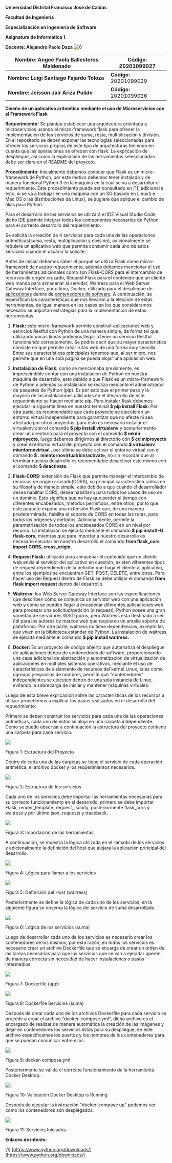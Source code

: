 **Universidad Distrital Francisco José de Caldas**

**Facultad de Ingeniería**

**Especialización en Ingeniería de Software**

**Asignatura de Informática 1**

**Docente: Alejandro Paolo Daza**
  ![0](https://raw.githubusercontent.com/lsfajardot/microservicios/master/microservicios/0.PNG)

| **Nombre: Angee Paola Ballesteros Maldonado** | **Código: 20201099027** |
| --- | --- |
| **Nombre: Luigi Santiago Fajardo Toloza** | **Código:** 20201099029 |
| **Nombre: Jeisson Jair Ariza Pulido** | **Código:** 20201099026 |

**Diseño de un aplicativo aritmético mediante el uso de Microservicios con el Framework Flask**

**Requerimiento:** Se plantea establecer una arquitectura orientada a microservicios usando el micro-framework flask para ofrecer la implementación de los servicios de suma, resta, multiplicación y división. En el repositorio se deben exponer las tecnologías seleccionadas para ofrecer los servicios propios de este tipo de arquitecturas teniendo en cuenta que las operaciones se ofrecen con flask. La explicación de despliegue, así como la explicación de las herramientas seleccionadas debe ser clara en el README del proyecto.

**Procedimiento:** Inicialmente debemos conocer que Flask es un micro-framework de Python, por este motivo debemos tener instalado y de manera funcional Python 3 en la maquina en la cual se va a desarrollar el requerimiento. Este procedimiento puede ser consultado en [1], adicional a esto, si se va a trabajar en una maquina con un SO basado en Linux(i.e. Mac OS o las distribuciones de Linux), se sugiere que aplique el cambio de alias para Python.

Para el desarrollo de los servicios se utilizará el IDE Visual Studio Code, dicho IDE permite integrar todos los componentes necesarios de Python para el correcto desarrollo del requerimiento.

Se solicita la creación de 4 servicios para cada una de las operaciones aritméticas(suma, resta, multiplicación y división), adicionalmente se requiere un aplicativo web que permita consumir cada uno de estos servicios cuando el usuario lo solicite.

Antes de iniciar debemos saber el porqué se utiliza Flask como micro-framework de nuestro requerimiento, además debemos mencionar el uso de herramientas adicionales como son Flask-CORS para el intercambio de recursos de origen cruzado, Request Flask para el contenido que un cliente web manda para almacenar al servidor, Waitress para el Web Server Gateway Interface, por ultimo, Docker, utilizado para el despliegue de [aplicaciones](https://es.wikipedia.org/wiki/Aplicaci%C3%B3n_inform%C3%A1tica) dentro de [contenedores de software](https://es.wikipedia.org/wiki/Contenedores_de_software). A continuación, se especifican las características que nos llevaron a la elección de estas herramientas, de igual manera en los casos en los que consideramos necesario se adjuntan estrategias para la implementación de estas herramientas.

1. **Flask:** este micro-framework permite construir aplicaciones web y servicios Restful con Python de una manera simple, de forma tal que utilizando pocas líneas podemos llegar a tener un servicio Restful funcionando correctamente. Se podría decir que su mayor característica consiste en que permite crear rutas web de una forma muy sencilla. Entre sus características principales tenemos que, al ser micro, nos permite que en una sola pagina se pueda alojar una aplicación web.
  1. **Instalación de Flask:** como se mencionaba previamente, es imprescindible contar con una instalación de Python en nuestra maquina de desarrollo, esto debido a que Flask es un micro-framework de Python y además su instalación se realiza mediante el administrador de paquetes de Python (pip). Es por esto que el primer paso y la mayoría de las instalaciones utilizadas en el desarrollo de este requerimiento se hacen mediante pip. Para instalar flask debemos ejecutar la siguiente línea en nuestra terminal **$ pip install Flask**. Por otra parte, es recomendable que cada proyecto se ejecute en un entorno virtual independiente para garantizar que no afecte ni sea afectado por otros proyectos, para esto es necesario instalar el virtualenv con el comando **$ pip install virtualenv** y posteriormente crear un directorio para el proyecto con el comando **$ mkdir miproyecto,** luego debemos dirigirnos al directorio con **$ cd miproyecto** y crear el entorno virtual del proyecto con el comando **$ virtualenv mientornovirtual** , por ultimo se debe activar el entorno virtual con el comando **$ . mientornovirtual/bin/actívate,** no sin recordar que al terminar nuestro desarrollo es recomendable desactivar este mismo con el comando **$ deactivate.**

1. **Flask-CORS:** extensión de Flask que permite manejar el intercambio de recursos de origen cruzado(CORS), su principal característica radica en su filosofía de manejo simple, esto debido a que cuando el desarrollador desea habilitar CORS, desea habilitarlo para todos los casos de uso en un dominio. Esto significa que no hay que perder el tiempo con diferentes encabezados, métodos permitidos, entre otros, por lo que este paquete expone una extensión Flask que, de una manera predeterminada, habilita el soporte de CORS en todas las rutas, para todos los orígenes y métodos. Adicionalmente, permite la parametrización de todos los encabezados CORS en un nivel por recurso. La instalación se ejecuta mediante el comando **$ pip install -U flask-cors,** mientras que para importar a nuestro desarrollo es necesario ejecutar en nuestro desarrollo el comando **from flask\_cors import CORS, cross\_origin.**

1. **Request Flask:** utilizado para almacenar el contenido que un cliente web envía al servidor del aplicativo en cuestión, existen diferentes tipos de request dependiendo de la petición que haga el cliente al aplicativo, entre los ejemplos se encuentran GET, POST, DELETE, entre otros. Para hacer uso del Request dentro de Flask se debe utilizar el comando **from flask import request** dentro del desarrollo.

1. **Waitress:** los Web Server Gateway Interface son las especificaciones que describen cómo se comunica un servidor web con una aplicación web y cómo se pueden llegar a encadenar diferentes aplicaciones web para procesar una solicitud/petición (o request). Python posee una gran variedad de servidores WSGI puros, pero Waitress esta destinado a ser útil para los autores de marcos web que requieren un amplio soporte de plataforma. Por otra parte, waitress no tiene dependencias, excepto las que viven en la biblioteca estándar de Python. La instalación de waitress se ejecuta mediante el comando **$ pip install waitress.**

1. **Docker:** Es un proyecto de código abierto que automatiza el despliegue de aplicaciones dentro de contenedores de software, proporcionando una capa adicional de abstracción y automatización de virtualización de aplicaciones en múltiples sistemas operativos, mediante el uso de características de aislamiento de recursos del kernel Linux, tales como cgroups y espacios de nombres, permite que &quot;contenedores&quot; independientes se ejecuten dentro de una sola instancia de Linux, evitando la sobrecarga de iniciar y mantener máquinas virtuales.

Luego de esta breve explicación sobre las características de los recursos a utilizar procedemos a explicar los pasos realizados en el desarrollo del requerimiento:

Primero se deben construir los servicios para cada una de las operaciones aritméticas, cada uno de estos se aloja en una carpeta independiente. Como se puede observar a continuación la estructura del proyecto contiene una carpeta para cada servicio.

![](RackMultipart20200420-4-1nezcsg_html_4ca9f2e4c3aab60e.png)

Figura 1: Estructura del Proyecto

Dentro de cada una de las carpetas se tiene el servicio de cada operación aritmética, el archivo docker y los requerimientos necesarios.

![](RackMultipart20200420-4-1nezcsg_html_d39707ffec41dace.png)

Figura 2: Estructura de los servicios

Cada uno de los servicios debe importar las herramientas necesarias para su correcto funcionamiento en el desarrollo, primero se debe importar Flask, render\_template, request, jsonify, posteriormente flask\_cors y waitress y por último json, requests y traceback.

![](RackMultipart20200420-4-1nezcsg_html_16fcba40cb275508.png)

Figura 3: Importación de las herramientas

A continuación, se muestra la lógica utilizada en el llamado de los servicios y adicionalmente la definición del host que alojara la aplicación principal del desarrollo.

![](RackMultipart20200420-4-1nezcsg_html_4762d689a8e51103.png)

Figura 4: Lógica para llamar a los servicios

![](RackMultipart20200420-4-1nezcsg_html_57f56728bcda30af.png)

Figura 5: Definición del Host (waitress)

Posteriormente se define la lógica de cada uno de los servicios, en la siguiente figura se observa la lógica del servicio de suma desarrollado.

![](RackMultipart20200420-4-1nezcsg_html_90ab2a000c147d7c.png)

Figura 6: Lógica de los servicios (suma)

Luego de desarrollar cada uno de los servicios es necesario crear los contenedores de los mismos, por esta razón, en todos los servicios es necesario crear un archivo Dockerfile que se encarga de crear un orden de las tareas necesarias para que los servicios que se van a ejecutar operen de manera correcta sin necesidad de hacer instalaciones o pasos intermedios.

![](RackMultipart20200420-4-1nezcsg_html_b40bf373b1f1b6c1.png)

Figura 7: Dockerfile (app)

![](RackMultipart20200420-4-1nezcsg_html_f3edc54f5a6f5046.png)

Figura 8: Dockerfile Servicios (suma)

Después de crear cada uno de los archivos Dockerfile para cada servicio se procede a crear el archivo &quot;docker-compose.yml&quot;, dicho archivo es el encargado de realizar de manera automática la creación de las imágenes y dejar en contenedores los servicios listos para su despliegue, en este archivo especificamos los puertos y los nombres de los contenedores para que se puedan comunicar entre ellos.

![](RackMultipart20200420-4-1nezcsg_html_63aa4501f8e7de1a.png)

Figura 9: docker-compose.yml

Posteriormente se valida el correcto funcionamiento de la herramienta Docker Desktop.

![](RackMultipart20200420-4-1nezcsg_html_22095078fdfd2a8.png)

Figura 10: Validación Docker Desktop is Running

Después de ejecutar la instrucción &quot;docker-compose up&quot; podemos ver como los contenedores son desplegados.

![](RackMultipart20200420-4-1nezcsg_html_d354fea0bb98fa21.png)

Figura 11: Servicios Iniciados

**Enlaces de interés:**

[1] [https://www.python.org/downloads/](https://www.python.org/downloads/)
